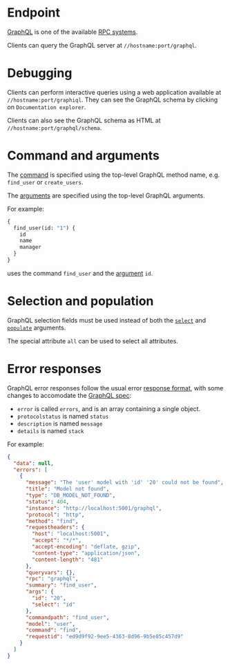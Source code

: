 # Endpoint

[GraphQL](http://graphql.org/) is one of the available [RPC systems](rpc.md).

Clients can query the GraphQL server at `//hostname:port/graphql`.

# Debugging

Clients can perform interactive queries using a web application available at
`//hostname:port/graphiql`.
They can see the GraphQL schema by clicking on `Documentation explorer`.

Clients can also see the GraphQL schema as HTML at
`//hostname:port/graphql/schema`.

# Command and arguments

The [command](rpc.md#command-and-arguments) is specified using the
top-level GraphQL method name, e.g. `find_user` or `create_users`.

The [arguments](rpc.md#command-and-arguments) are specified using the
top-level GraphQL arguments.

For example:

```graphql
{
  find_user(id: "1") {
    id
    name
    manager
  }
}
```

uses the command `find_user` and the
[argument](rpc.md#command-and-arguments) `id`.

# Selection and population

GraphQL selection fields must be used instead of both the
[`select`](selecting.md) and
[`populate`](relations.md#populating-nested-models) arguments.

The special attribute `all` can be used to select all attributes.

# Error responses

GraphQL error responses follow the usual error
[response format](error.md#error-responses-sent-to-clients), with some changes
to accomodate the
[GraphQL spec](https://facebook.github.io/graphql/#sec-Errors):
  - `error` is called `errors`, and is an array containing a single object.
  - `protocolstatus` is named `status`
  - `description` is named `message`
  - `details` is named `stack`

For example:

```json
{
  "data": null,
  "errors": [
    {
      "message": "The 'user' model with 'id' '20' could not be found",
      "title": "Model not found",
      "type": "DB_MODEL_NOT_FOUND",
      "status": 404,
      "instance": "http://localhost:5001/graphql",
      "protocol": "http",
      "method": "find",
      "requestheaders": {
        "host": "localhost:5001",
        "accept": "*/*",
        "accept-encoding": "deflate, gzip",
        "content-type": "application/json",
        "content-length": "481"
      },
      "queryvars": {},
      "rpc": "graphql",
      "summary": "find_user",
      "args": {
        "id": "20",
        "select": "id"
      },
      "commandpath": "find_user",
      "model": "user",
      "command": "find",
      "requestid": "ed9d9f92-9ee5-4363-8d96-9b5e85c457d9"
    }
  ]
}
```
